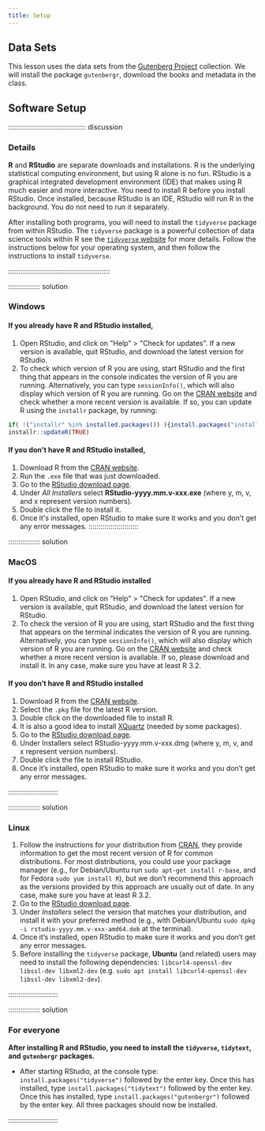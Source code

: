 ```yaml
---
title: Setup
---
```


## Data Sets

This lesson uses the data sets from the [Gutenberg Project](https://www.gutenberg.org/)
collection. We will install the package `gutenbergr`, download the books and metadata 
in the class. 


## Software Setup

::::::::::::::::::::::::::::::::::::::: discussion

### Details

**R** and **RStudio** are separate downloads and installations. R is the underlying 
statistical computing environment, but using R alone is no fun. RStudio is a 
graphical integrated development environment (IDE) that makes using R much easier 
and more interactive. You need to install R before you install RStudio. Once 
installed, because RStudio is an IDE, RStudio will run R in the background. 
You do not need to run it separately.

After installing both programs, you will need to install the `tidyverse` package 
from within RStudio. The `tidyverse` package is a powerful collection of data science 
tools within R see the [`tidyverse` website](https://www.tidyverse.org/) for more 
details. Follow the instructions below for your operating system, and then follow 
the instructions to install `tidyverse`.

:::::::::::::::::::::::::::::::::::::::::::::::::::

:::::::::::::::: solution

### Windows

#### If you already have R and RStudio installed,

1. Open RStudio, and click on "Help" > "Check for updates". If a new version is 
available, quit RStudio, and download the latest version for RStudio.
1. To check which version of R you are using, start RStudio and the first thing 
that appears in the console indicates the version of R you are running. 
Alternatively, you can type `sessionInfo()`, which will also display which 
version of R you are running. Go on the 
[CRAN website](https://cran.r-project.org/bin/windows/base/) and check whether 
a more recent version is available. If so, you can update R using the `installr` 
package, by running:  

```r
if( !("installr" %in% installed.packages()) ){install.packages("installr")}
installr::updateR(TRUE)
```
#### If you don't have R and RStudio installed,

1. Download R from the [CRAN website](http://cran.r-project.org/bin/windows/base/release.htm).
1. Run the `.exe` file that was just downloaded.
1. Go to the [RStudio download page](https://www.rstudio.com/products/rstudio/download/#download).
1. Under *All Installers* select **RStudio-yyyy.mm.v-xxx.exe** (where y, m, v, and x
represent version numbers).
1. Double click the file to install it.
1. Once it's installed, open RStudio to make sure it works and you don't get any error messages.
:::::::::::::::::::::::::

:::::::::::::::: solution

### MacOS

#### If you already have R and RStudio installed

1. Open RStudio, and click on "Help" > "Check for updates". If a new version is available, quit RStudio, and download the latest version for RStudio.
1. To check the version of R you are using, start RStudio and the first thing that appears on the terminal indicates the version of R you are running. Alternatively, you can type `sessionInfo()`, which will also display which version of R you are running. Go on the [CRAN website](https://cran.r-project.org/bin/macosx/) and check whether a more recent version is available. If so, please download and install it. In any case, make sure you have at least R 3.2.

#### If you don’t have R and RStudio installed

1. Download R from the [CRAN website](http://cran.r-project.org/bin/macosx/).
1. Select the `.pkg` file for the latest R version.
1. Double click on the downloaded file to install R.
1. It is also a good idea to install [XQuartz](https://www.xquartz.org/) (needed by some packages).
1. Go to the [RStudio download page](https://www.rstudio.com/products/rstudio/download/#download).
1. Under Installers select RStudio-yyyy.mm.v-xxx.dmg (where y, m, v, and x represent version numbers).
1. Double click the file to install RStudio.
1. Once it’s installed, open RStudio to make sure it works and you don’t get any error messages.

:::::::::::::::::::::::::


:::::::::::::::: solution

### Linux

1. Follow the instructions for your distribution from [CRAN](https://cloud.r-project.org/bin/linux), they provide information to get the most recent version of R for common distributions. For most distributions, you could use your package manager (e.g., for Debian/Ubuntu run `sudo apt-get install r-base`, and for Fedora `sudo yum install R`), but we don’t recommend this approach as the versions provided by this approach are usually out of date. In any case, make sure you have at least R 3.2.
1. Go to the [RStudio download page](https://www.rstudio.com/products/rstudio/download/#download).
1. Under *Installers* select the version that matches your distribution, and install it with your preferred method (e.g., with Debian/Ubuntu `sudo dpkg -i rstudio-yyyy.mm.v-xxx-amd64.deb` at the terminal).
1. Once it’s installed, open RStudio to make sure it works and you don’t get any error messages.
1. Before installing the `tidyverse` package, **Ubuntu** (and related) users may need to install the following dependencies: `libcurl4-openssl-dev libssl-dev libxml2-dev` (e.g. `sudo apt install libcurl4-openssl-dev libssl-dev libxml2-dev`).

:::::::::::::::::::::::::


:::::::::::::::: solution

### For everyone

**After installing R and RStudio, you need to install the `tidyverse`, `tidytext`, and `gutenbergr` packages.**

* After starting RStudio, at the console type: `install.packages("tidyverse")` followed by the enter key. Once this has installed, type `install.packages("tidytext")` followed by the enter key. Once this has installed, type `install.packages("gutenbergr")` followed by the enter key. All three packages should now be installed.

:::::::::::::::::::::::::
